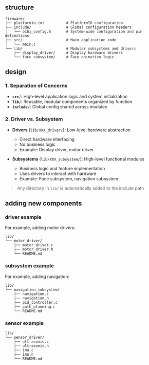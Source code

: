 ## structure 

```
firmware/
├── platformio.ini          # PlatformIO configuration
├── include/                # Global configuration headers
│   └── bibi_config.h       # System-wide configuration and pin definitions
├── src/                    # Main application code
│   └── main.c             
└── lib/                    # Modular subsystems and drivers
    ├── display_driver/     # Display hardware drivers
    └── face_subsystem/     # Face animation logic
```

## design

### 1. **Separation of Concerns**
- **`src/`**: High-level application logic and system initialization
- **`lib/`**: Reusable, modular components organized by function
- **`include/`**: Global config shared across modules

### 2. **Driver vs. Subsystem**
- **Drivers** (`lib/XXX_driver/`): Low-level hardware abstraction
  - Direct hardware interfacing
  - No business logic
  - Example: Display driver, motor driver
  
- **Subsystems** (`lib/XXX_subsystem/`): High-level functional modules
  - Business logic and feature implementation
  - Uses drivers to interact with hardware
  - Example: Face subsystem, navigation subsystem


> Any directory in `lib/` is automatically added to the include path

## adding new components

### driver example

For example, adding motor drivers:

```
lib/
└── motor_driver/
    ├── motor_driver.c
    ├── motor_driver.h
    └── README.md
```

### subsystem example

For example, adding navigation:

```
lib/
└── navigation_subsystem/
    ├── navigation.c
    ├── navigation.h
    ├── pid_controller.c
    ├── path_planning.c
    └── README.md
```

### sensor example

```
lib/
└── sensor_driver/
    ├── ultrasonic.c
    ├── ultrasonic.h
    ├── imu.c
    ├── imu.h
    └── README.md
```
